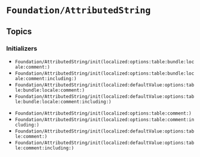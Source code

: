 # ``Foundation/AttributedString``

## Topics

### Initializers

- ``Foundation/AttributedString/init(localized:options:table:bundle:locale:comment:)``
- ``Foundation/AttributedString/init(localized:options:table:bundle:locale:comment:including:)``
- ``Foundation/AttributedString/init(localized:defaultValue:options:table:bundle:locale:comment:)``
- ``Foundation/AttributedString/init(localized:defaultValue:options:table:bundle:locale:comment:including:)``
<!-- ^ BundleResolvable, LocaleResolvable ^ -->
- ``Foundation/AttributedString/init(localized:options:table:comment:)``
- ``Foundation/AttributedString/init(localized:options:table:comment:including:)``
- ``Foundation/AttributedString/init(localized:defaultValue:options:table:comment:)``
- ``Foundation/AttributedString/init(localized:defaultValue:options:table:comment:including:)``
<!-- ^ LocalizationTableResource ^ -->
